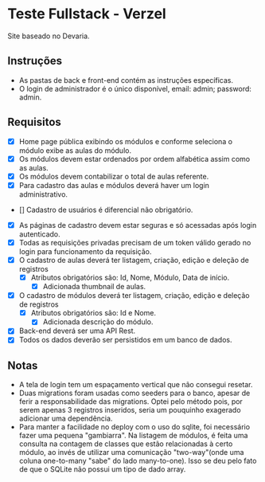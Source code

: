 # Teste Fullstack - Verzel

Site baseado no Devaria.

## Instruções
* As pastas de back e front-end contém as instruções específicas.
* O login de administrador é o único disponível, email: admin; password: admin.

## Requisitos

- [x] Home page pública exibindo os módulos e conforme seleciona o módulo exibe as aulas do módulo.
- [x] Os módulos devem estar ordenados por ordem alfabética assim como as aulas.
- [x] Os módulos devem contabilizar o total de aulas referente.
- [x] Para cadastro das aulas e módulos deverá haver um login administrativo.
 - [] Cadastro de usuários é diferencial não obrigatório.
- [x] As páginas de cadastro devem estar seguras e só acessadas após login autenticado.
- [x] Todas as requisições privadas precisam de um token válido gerado no login para funcionamento da requisição.
- [x] O cadastro de aulas deverá ter listagem, criação, edição e deleção de registros
  - [x] Atributos obrigatórios são: Id, Nome, Módulo, Data de início.
    - [x] Adicionada thumbnail de aulas.
- [x] O cadastro de módulos deverá ter listagem, criação, edição e deleção de registros
  - [x] Atributos obrigatórios são: Id e Nome.
    - [x] Adicionada descrição do módulo.
- [x] Back-end deverá ser uma API Rest.
- [x] Todos os dados deverão ser persistidos em um banco de dados.

## Notas
* A tela de login tem um espaçamento vertical que não consegui resetar.
* Duas migrations foram usadas como seeders para o banco, apesar de ferir a responsabilidade das migrations. Optei pelo método pois, por serem apenas 3 registros inseridos, seria um pouquinho exagerado adicionar uma dependência.
* Para manter a facilidade no deploy com o uso do sqlite, foi necessário fazer uma pequena "gambiarra". Na listagem de módulos, é feita uma consulta na contagem de classes que estão relacionadas à certo módulo, ao invés de utilizar uma comunicação "two-way"(onde uma coluna one-to-many "sabe" do lado many-to-one). Isso se deu pelo fato de que o SQLite não possui um tipo de dado array.